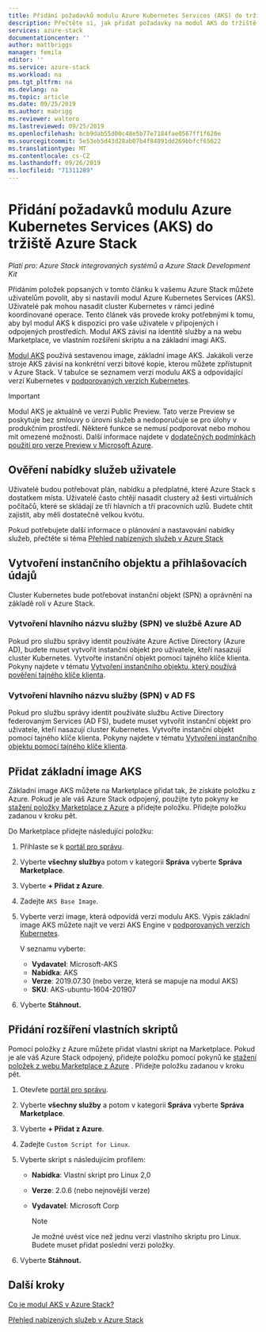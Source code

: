 ```yaml
---
title: Přidání požadavků modulu Azure Kubernetes Services (AKS) do tržiště Azure Stack | Microsoft Docs
description: Přečtěte si, jak přidat požadavky na modul AKS do tržiště Azure Stack.
services: azure-stack
documentationcenter: ''
author: mattbriggs
manager: femila
editor: ''
ms.service: azure-stack
ms.workload: na
pms.tgt_pltfrm: na
ms.devlang: na
ms.topic: article
ms.date: 09/25/2019
ms.author: mabrigg
ms.reviewer: waltero
ms.lastreviewed: 09/25/2019
ms.openlocfilehash: bcb9dab55d00c48e5b77e7184fae0567ff1f620e
ms.sourcegitcommit: 5e53eb5d43d28ab07b4f84891dd269bbfcf65622
ms.translationtype: MT
ms.contentlocale: cs-CZ
ms.lasthandoff: 09/26/2019
ms.locfileid: "71311289"
---
```

# <a name="add-the-azure-kubernetes-services-aks-engine-prerequisites-to-the-azure-stack-marketplace"></a>Přidání požadavků modulu Azure Kubernetes Services (AKS) do tržiště Azure Stack

*Platí pro: Azure Stack integrovaných systémů a Azure Stack Development Kit*

Přidáním položek popsaných v tomto článku k vašemu Azure Stack můžete uživatelům povolit, aby si nastavili modul Azure Kubernetes Services (AKS). Uživatelé pak mohou nasadit cluster Kubernetes v rámci jediné koordinované operace. Tento článek vás provede kroky potřebnými k tomu, aby byl modul AKS k dispozici pro vaše uživatele v připojených i odpojených prostředích. Modul AKS závisí na identitě služby a na webu Marketplace, ve vlastním rozšíření skriptu a na základní imagi AKS.

[Modul AKS](https://github.com/Azure/aks-engine) používá sestavenou image, základní image AKS. Jakákoli verze stroje AKS závisí na konkrétní verzi bitové kopie, kterou můžete zpřístupnit v Azure Stack. V tabulce se seznamem verzí modulu AKS a odpovídající verzí Kubernetes v [podporovaných verzích Kubernetes](https://github.com/Azure/aks-engine/blob/master/docs/topics/azure-stack.md#supported-kubernetes-versions).

> [!IMPORTANT]
> Modul AKS je aktuálně ve verzi Public Preview.
> Tato verze Preview se poskytuje bez smlouvy o úrovni služeb a nedoporučuje se pro úlohy v produkčním prostředí. Některé funkce se nemusí podporovat nebo mohou mít omezené možnosti. Další informace najdete v [dodatečných podmínkách použití pro verze Preview v Microsoft Azure](https://azure.microsoft.com/support/legal/preview-supplemental-terms/).

## <a name="check-your-users-service-offering"></a>Ověření nabídky služeb uživatele

Uživatelé budou potřebovat plán, nabídku a předplatné, které Azure Stack s dostatkem místa. Uživatelé často chtějí nasadit clustery až šesti virtuálních počítačů, které se skládají ze tří hlavních a tří pracovních uzlů. Budete chtít zajistit, aby měli dostatečně velkou kvótu.

Pokud potřebujete další informace o plánování a nastavování nabídky služeb, přečtěte si téma [Přehled nabízených služeb v Azure Stack](azure-stack-offer-services-overview.md)

## <a name="create-a-service-principal-and-credentials"></a>Vytvoření instančního objektu a přihlašovacích údajů

Cluster Kubernetes bude potřebovat instanční objekt (SPN) a oprávnění na základě rolí v Azure Stack.

### <a name="create-an-spn-in-azure-ad"></a>Vytvoření hlavního názvu služby (SPN) ve službě Azure AD

Pokud pro službu správy identit používáte Azure Active Directory (Azure AD), budete muset vytvořit instanční objekt pro uživatele, kteří nasazují cluster Kubernetes. Vytvořte instanční objekt pomocí tajného klíče klienta. Pokyny najdete v tématu [Vytvoření instančního objektu, který používá pověření tajného klíče klienta](azure-stack-create-service-principals.md#create-a-service-principal-that-uses-a-client-secret-credential).

### <a name="create-an-spn-in-ad-fs"></a>Vytvoření hlavního názvu služby (SPN) v AD FS

Pokud pro službu správy identit používáte službu Active Directory federovaným Services (AD FS), budete muset vytvořit instanční objekt pro uživatele, kteří nasazují cluster Kubernetes. Vytvořte instanční objekt pomocí tajného klíče klienta. Pokyny najdete v tématu [Vytvoření instančního objektu pomocí tajného klíče klienta](azure-stack-create-service-principals.md#create-a-service-principal-that-uses-client-secret-credentials).

## <a name="add-the-aks-base-image"></a>Přidat základní image AKS

Základní image AKS můžete na Marketplace přidat tak, že získáte položku z Azure. Pokud je ale váš Azure Stack odpojený, použijte tyto pokyny ke [stažení položky Marketplace z Azure](https://docs.microsoft.com/azure-stack/operator/azure-stack-download-azure-marketplace-item?view=azs-1908#disconnected-or-a-partially-connected-scenario) a přidejte položku. Přidejte položku zadanou v kroku pět.

Do Marketplace přidejte následující položku:

1. Přihlaste se k [portál pro správu](https://adminportal.local.azurestack.external).

1. Vyberte **všechny služby**a potom v kategorii **Správa** vyberte **Správa Marketplace**.

1. Vyberte **+ Přidat z Azure**.

1. Zadejte `AKS Base Image`.

1. Vyberte verzi image, která odpovídá verzi modulu AKS. Výpis základní image AKS můžete najít ve verzi AKS Engine v [podporovaných verzích Kubernetes](https://github.com/Azure/aks-engine/blob/master/docs/topics/azure-stack.md#supported-kubernetes-versions). 

    V seznamu vyberte:
    - **Vydavatel**: Microsoft-AKS
    - **Nabídka**: AKS
    - **Verze**: 2019.07.30 (nebo verze, která se mapuje na modul AKS)
    - **SKU**: AKS-ubuntu-1604-201907

1. Vyberte **Stáhnout.**

## <a name="add-a-custom-script-extension"></a>Přidání rozšíření vlastních skriptů

Pomocí položky z Azure můžete přidat vlastní skript na Marketplace. Pokud je ale váš Azure Stack odpojený, přidejte položku pomocí pokynů ke [stažení položek z webu Marketplace z Azure](https://docs.microsoft.com/azure-stack/operator/azure-stack-download-azure-marketplace-item?view=azs-1908#disconnected-or-a-partially-connected-scenario) .  Přidejte položku zadanou v kroku pět.

1. Otevřete [portál pro správu](https://adminportal.local.azurestack.external).

1. Vyberte **všechny služby** a potom v kategorii **Správa** vyberte **Správa Marketplace**.

1. Vyberte **+ Přidat z Azure**.

1. Zadejte `Custom Script for Linux`.

1. Vyberte skript s následujícím profilem:
   - **Nabídka**: Vlastní skript pro Linux 2,0
   - **Verze**: 2.0.6 (nebo nejnovější verze)
   - **Vydavatel**: Microsoft Corp

     > [!Note]  
     > Je možné uvést více než jednu verzi vlastního skriptu pro Linux. Budete muset přidat poslední verzi položky.

1. Vyberte **Stáhnout.**

## <a name="next-steps"></a>Další kroky

[Co je modul AKS v Azure Stack?](../user/azure-stack-kubernetes-aks-engine-overview.md)

[Přehled nabízených služeb v Azure Stack](azure-stack-offer-services-overview.md)
